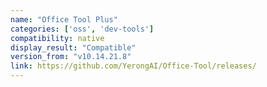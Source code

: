 ```yaml
---
name: "Office Tool Plus"
categories: ['oss', 'dev-tools']
compatibility: native
display_result: "Compatible"
version_from: "v10.14.21.8"
link: https://github.com/YerongAI/Office-Tool/releases/
---
```

